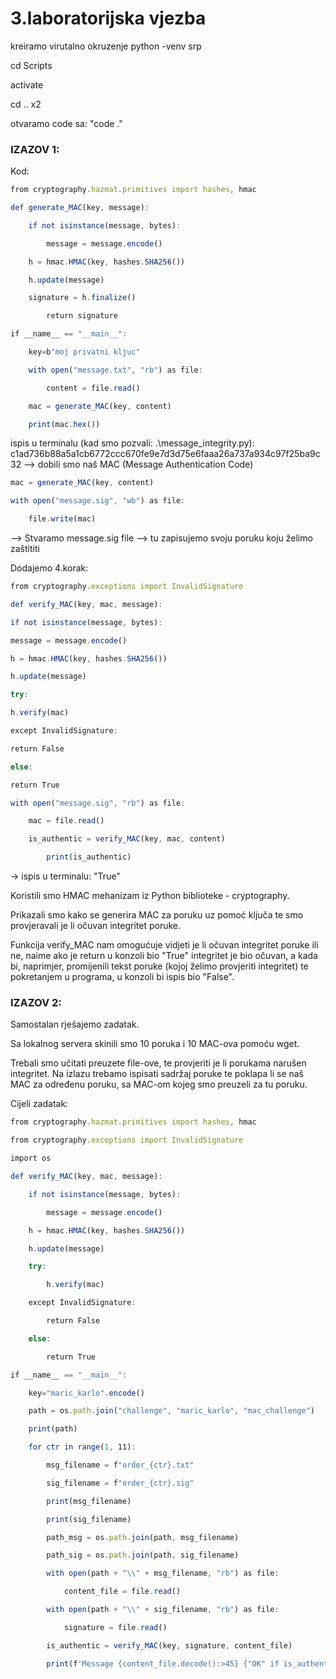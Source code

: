 # 3.laboratorijska vjezba

kreiramo virutalno okruzenje python -venv srp

cd Scripts

activate 

cd .. x2 

otvaramo code sa: "code ."

### IZAZOV 1:

Kod: 

```jsx
from cryptography.hazmat.primitives import hashes, hmac

def generate_MAC(key, message):

	if not isinstance(message, bytes):

		message = message.encode()

	h = hmac.HMAC(key, hashes.SHA256())

	h.update(message)

	signature = h.finalize()

		return signature

if __name__ == "__main__":

	key=b"moj privatni kljuc"

	with open("message.txt", "rb") as file:

		content = file.read()

	mac = generate_MAC(key, content)

	print(mac.hex())
```

ispis u terminalu (kad smo pozvali: .\message_integrity.py): c1ad736b88a5a1cb6772ccc670fe9e7d3d75e6faaa26a737a934c97f25ba9c32 —> dobili smo naš MAC (Message Authentication Code)

```jsx
mac = generate_MAC(key, content)

with open("message.sig", "wb") as file:

	file.write(mac)
```

—> Stvaramo message.sig file —> tu zapisujemo svoju poruku koju želimo zaštititi

Dodajemo 4.korak:  

```jsx
from cryptography.exceptions import InvalidSignature

def verify_MAC(key, mac, message):

if not isinstance(message, bytes):

message = message.encode()

h = hmac.HMAC(key, hashes.SHA256())

h.update(message)

try:

h.verify(mac)

except InvalidSignature:

return False

else:

return True
```

```jsx
with open("message.sig", "rb") as file:

	mac = file.read()

	is_authentic = verify_MAC(key, mac, content)

		print(is_authentic)
```

→ ispis u terminalu: "True"

Koristili smo HMAC mehanizam iz Python biblioteke - cryptography.

Prikazali smo kako se generira MAC za poruku uz pomoć ključa te smo provjeravali je li očuvan integritet poruke.

Funkcija verify_MAC nam omogućuje vidjeti je li očuvan integritet poruke ili ne, naime ako je return u konzoli bio "True" integritet je bio očuvan, a kada bi, naprimjer, promijenili tekst poruke (kojoj želimo provjeriti integritet) te pokretanjem u programa, u konzoli bi ispis bio "False".

### IZAZOV 2:

Samostalan rješajemo zadatak.

Sa lokalnog servera skinili smo 10 poruka i 10 MAC-ova pomoću wget.

Trebali smo učitati preuzete file-ove, te provjeriti je li porukama narušen integritet. Na izlazu trebamo ispisati sadržaj poruke te poklapa li se naš MAC za određenu poruku, sa MAC-om kojeg smo preuzeli za tu poruku.

Cijeli zadatak:

```jsx
from cryptography.hazmat.primitives import hashes, hmac

from cryptography.exceptions import InvalidSignature

import os

def verify_MAC(key, mac, message):

	if not isinstance(message, bytes):

		message = message.encode()

	h = hmac.HMAC(key, hashes.SHA256())

	h.update(message)

	try:

		h.verify(mac)

	except InvalidSignature:

		return False

	else:

		return True

if __name__ == "__main__":

	key="maric_karlo".encode()

	path = os.path.join("challenge", "maric_karlo", "mac_challenge")

	print(path)

	for ctr in range(1, 11):

		msg_filename = f"order_{ctr}.txt"

		sig_filename = f"order_{ctr}.sig"

		print(msg_filename)

		print(sig_filename)

		path_msg = os.path.join(path, msg_filename)

		path_sig = os.path.join(path, sig_filename)

		with open(path + "\\" + msg_filename, "rb") as file:

			content_file = file.read()

		with open(path + "\\" + sig_filename, "rb") as file:

			signature = file.read()

		is_authentic = verify_MAC(key, signature, content_file)

		print(f'Message {content_file.decode():>45} {"OK" if is_authentic else "NOK":<6}')
```